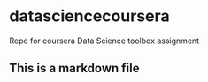 # datasciencecoursera
Repo for coursera Data Science toolbox assignment 
## This is a markdown file
